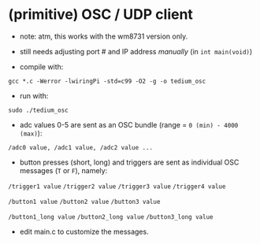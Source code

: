 # (primitive) OSC / UDP client

- note: atm, this works with the wm8731 version only.

- still needs adjusting port # and IP address *manually* (in `int main(void)`)

- compile with: 

`gcc *.c -Werror -lwiringPi -std=c99 -O2 -g -o tedium_osc` 

- run with:

`sudo ./tedium_osc`

- adc values 0-5 are sent as an OSC bundle (range = `0 (min) - 4000 (max)`): 

`/adc0 value, /adc1 value, /adc2 value ... `

- button presses (short, long) and triggers are sent as individual OSC messages (`T` or `F`), namely:

`/trigger1 value`
`/trigger2 value`
`/trigger3 value`
`/trigger4 value`

`/button1 value`
`/button2 value`
`/button3 value`

`/button1_long value`
`/button2_long value`
`/button3_long value`

- edit main.c to customize the messages.


